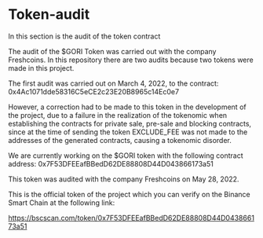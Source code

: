 # Token-audit
In this section is the audit of the token contract

The audit of the $GORI Token was carried out with the company Freshcoins. In this repository there are two audits because two tokens were made in this project.

The first audit was carried out on March 4, 2022, to the contract: 0x4Ac1071dde58316C5eCE2c23E20B8965c14Ec0e7

However, a correction had to be made to this token in the development of the project, due to a failure in the realization of the tokenomic when establishing the contracts for private sale, pre-sale and blocking contracts, since at the time of sending the token EXCLUDE_FEE was not made to the addresses of the generated contracts, causing a tokenomic disorder.

We are currently working on the $GORI token with the following contract address: 0x7F53DFEEafBBedD62DE88808D44D043866173a51

This token was audited with the company Freshcoins on May 28, 2022.

This is the official token of the project which you can verify on the Binance Smart Chain at the following link:

https://bscscan.com/token/0x7F53DFEEafBBedD62DE88808D44D043866173a51
